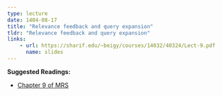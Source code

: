 ```yaml
---
type: lecture
date: 1404-08-17
title: "Relevance feedback and query expansion"
tldr: "Relevance feedback and query expansion"
links: 
    - url: https://sharif.edu/~beigy/courses/14032/40324/Lect-9.pdf
      name: slides
---
```


**Suggested Readings:**
- [Chapter 9 of MRS](https://nlp.stanford.edu/IR-book/pdf/09expand.pdf)
